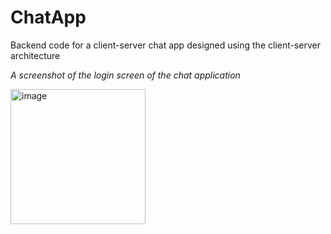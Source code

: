 # ChatApp
Backend code for a client-server chat app designed using the client-server architecture


*A screenshot of the login screen of the chat application*

<img width="216" alt="image" src="https://user-images.githubusercontent.com/53832042/198541002-1504aebd-6180-45ee-91d5-da689dbd0a9e.png">
